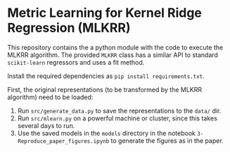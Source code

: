 # Metric Learning for Kernel Ridge Regression (MLKRR)

This repository contains the a python module with the code to execute the MLKRR algorithm. The provided `MLKRR` class has a similar API to standard `scikit-learn` regressors and uses a fit method.

Install the required dependencies as `pip install requirements.txt`.

First, the original representations (to be transformed by the MLKRR algorithm) need to be loaded:
1. Run `src/generate_data.py` to save the representations to the `data/` dir.
2. Run `src/mlearn.py` on a powerful machine or cluster, since this takes several days to run.
3. Use the saved models in the `models` directory in the notebook `3-Reproduce_paper_figures.ipynb` to generate the figures as in the paper.



